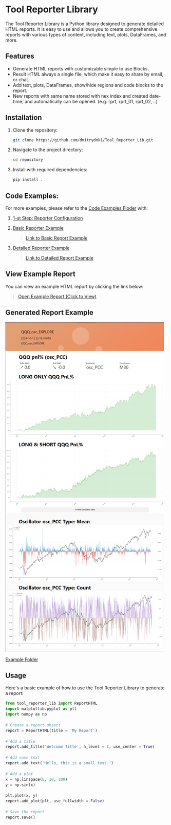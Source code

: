# Tool Reporter Library

The Tool Reporter Library is a Python library designed to generate detailed HTML reports. It is easy to use and allows you to create comprehensive reports with various types of content, including text, plots, DataFrames, and more.

## Features
- Generate HTML reports with customizable simple to use Blocks.
- Result HTML always a single file, which make it easy to share by email, or chat.
- Add text, plots, DataFrames, show/hide regions and code blocks to the report.
- New reports with same name stored with nex index and created date-time, and automatically can be opened. (e.g. rprt, rprt_01, rprt_02, ..)


## Installation
1. Clone the repository:

    ```bash
    git clone https://github.com/dmitrydnk1/Tool_Reporter_Lib.git
    ```
2. Navigate to the project directory:

    ```bash
    cd repository
    ```
3. Install with required dependencies:

    ```bash
    pip install .
    ```

## Code Examples:
For more examples, please refer to the [Code Examples Floder](examples/) with:

1. [1-st Step: Reporter Configuration](examples/1-step_initial_CFG_setup.py)

2. [Basic Reporter Example](examples/basic_report_generation.py)
    
    > [Link to Basic Report Example](https://dmitrydnk1.github.io/Tool_Reporter_Lib/assets/basic_report_(0001).html)

3. [Detailed Reporter Example](examples/detailed_report_eneration.py)
    
    > [Link to Detailed Report Example](https://dmitrydnk1.github.io/Tool_Reporter_Lib/assets/my_report_(0015).html)

## View Example Report
You can view an example HTML report by clicking the link below:

> [Open Example Report (Click to View)](https://dmitrydnk1.github.io/Tool_Reporter_Lib/assets/QQQ_osc_EXPLORE.html)

## Generated Report Example
![Report Example](assets/reporter_exmpl.png)


[Example Folder](assets/)

## Usage
Here's a basic example of how to use the Tool Reporter Library to generate a report:

```python
from tool_reporter_lib import ReportHTML
import matplotlib.pyplot as plt
import numpy as np

# Create a report object
report = ReportHTML(title = 'My Report')

# Add a title
report.add_title('Welcome Title', h_level = 1, use_center = True)

# Add some text
report.add_text('Hello, this is a small text.')

# Add a plot
x = np.linspace(0, 10, 100)
y = np.sin(x)

plt.plot(x, y)
report.add_plot(plt, use_fullwidth = False)

# Save the report
report.save()
```